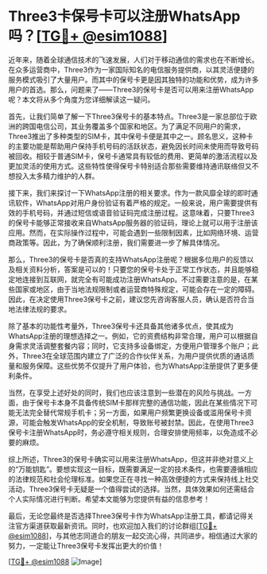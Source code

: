 # Three3卡保号卡可以注册WhatsApp吗？[[TG💪+ @esim1088](https://t.me/s/esim1088)]

近年来，随着全球通信技术的飞速发展，人们对于移动通信的需求也在不断增长。在众多运营商中，Three3作为一家国际知名的电信服务提供商，以其灵活便捷的服务模式吸引了大量用户。而其中的保号卡更是因其独特的功能和优势，成为许多用户的首选。那么，问题来了——Three3的保号卡是否可以用来注册WhatsApp呢？本文将从多个角度为您详细解读这一疑问。

首先，让我们简单了解一下Three3保号卡的基本特点。Three3是一家总部位于欧洲的跨国电信公司，其业务覆盖多个国家和地区。为了满足不同用户的需求，Three3推出了多种类型的SIM卡，其中保号卡便是其中之一。顾名思义，这种卡的主要功能是帮助用户保持手机号码的活跃状态，避免因长时间未使用而导致号码被回收。相较于普通SIM卡，保号卡通常具有较低的费用、更简单的激活流程以及更加灵活的使用方式。这些特性使得保号卡特别适合那些需要维持通讯联络但又不想投入太多精力维护的人群。

接下来，我们来探讨一下WhatsApp注册的相关要求。作为一款风靡全球的即时通讯软件，WhatsApp对用户身份验证有着严格的规定。一般来说，用户需要提供有效的手机号码，并通过短信或语音验证码完成注册过程。这意味着，只要Three3的保号卡能够正常接收来自WhatsApp服务器的验证码，理论上就可以用于注册该应用。然而，在实际操作过程中，可能会遇到一些限制因素，比如网络环境、运营商政策等。因此，为了确保顺利注册，我们需要进一步了解具体情况。

那么，Three3的保号卡是否真的支持WhatsApp注册呢？根据多位用户的反馈以及相关资料分析，答案是可以的！只要您的保号卡处于正常工作状态，并且能够稳定地连接到互联网，就完全有可能成功注册WhatsApp。不过需要注意的是，在某些国家或地区，由于当地法规限制或者运营商特殊规定，可能会存在一定的障碍。因此，在决定使用Three3保号卡之前，建议您先咨询客服人员，确认是否符合当地法律法规的要求。

除了基本的功能性考量外，Three3保号卡还具备其他诸多优点，使其成为WhatsApp注册的理想选择之一。例如，它的资费结构非常合理，用户可以根据自身需求灵活调整套餐内容；同时，它支持多设备绑定，方便用户管理多个账户；此外，Three3在全球范围内建立了广泛的合作伙伴关系，为用户提供优质的通话质量和服务保障。这些优势不仅提升了用户体验，也为WhatsApp注册提供了更多便利条件。

当然，在享受上述好处的同时，我们也应该注意到一些潜在的风险与挑战。一方面，由于保号卡本身不具备传统SIM卡那样完整的通信功能，因此在某些情况下可能无法完全替代常规手机卡；另一方面，如果用户频繁更换设备或滥用保号卡资源，可能会触发WhatsApp的安全机制，导致账号被封禁。因此，在使用Three3保号卡注册WhatsApp时，务必遵守相关规则，合理安排使用频率，以免造成不必要的麻烦。

综上所述，Three3的保号卡确实可以用来注册WhatsApp，但这并非绝对意义上的“万能钥匙”。要想实现这一目标，既需要满足一定的技术条件，也需要遵循相应的法律规范和社会伦理标准。如果您正在寻找一种高效便捷的方式来保持线上社交活动，Three3保号卡无疑是一个值得尝试的选择。当然，具体效果如何还需结合个人实际情况进行判断。希望本文能够为您提供有益的信息参考！

最后，无论您最终是否选择Three3保号卡作为WhatsApp注册工具，都请记得关注官方渠道获取最新资讯。同时，也欢迎加入我们的讨论群组[[TG💪+ @esim1088](https://t.me/s/esim1088)]，与其他志同道合的朋友一起交流心得，共同进步。相信通过大家的努力，一定能让Three3保号卡发挥出更大的价值！

[[TG💪+ @esim1088](https://t.me/s/esim1088) ![Image](https://i.postimg.cc/4NQfJmqS/Snipaste-2025-05-13-00-14-12.png)]